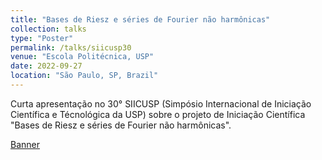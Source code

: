 ```yaml
---
title: "Bases de Riesz e séries de Fourier não harmônicas"
collection: talks
type: "Poster"
permalink: /talks/siicusp30
venue: "Escola Politécnica, USP"
date: 2022-09-27
location: "São Paulo, SP, Brazil"
---
```


Curta apresentação no 30° SIICUSP (Simpósio Internacional de Iniciação Científica e Técnológica da USP) sobre o projeto de Iniciação Científica "Bases de Riesz e séries de Fourier não harmônicas".


[Banner](http://lnfteles.github.io/files/siicusp30-banner.pdf)
